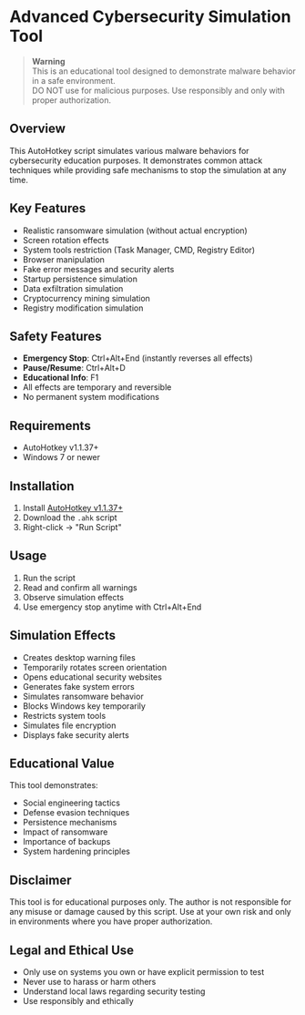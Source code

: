 # Advanced Cybersecurity Simulation Tool

> **Warning**  
> This is an educational tool designed to demonstrate malware behavior in a safe environment.  
> DO NOT use for malicious purposes. Use responsibly and only with proper authorization.

## Overview
This AutoHotkey script simulates various malware behaviors for cybersecurity education purposes. It demonstrates common attack techniques while providing safe mechanisms to stop the simulation at any time.

## Key Features
- Realistic ransomware simulation (without actual encryption)
- Screen rotation effects
- System tools restriction (Task Manager, CMD, Registry Editor)
- Browser manipulation
- Fake error messages and security alerts
- Startup persistence simulation
- Data exfiltration simulation
- Cryptocurrency mining simulation
- Registry modification simulation

## Safety Features
- **Emergency Stop**: Ctrl+Alt+End (instantly reverses all effects)
- **Pause/Resume**: Ctrl+Alt+D
- **Educational Info**: F1
- All effects are temporary and reversible
- No permanent system modifications

## Requirements
- AutoHotkey v1.1.37+
- Windows 7 or newer

## Installation
1. Install [AutoHotkey v1.1.37+](https://www.autohotkey.com/download/)
2. Download the `.ahk` script
3. Right-click → "Run Script"

## Usage
1. Run the script
2. Read and confirm all warnings
3. Observe simulation effects
4. Use emergency stop anytime with Ctrl+Alt+End

## Simulation Effects
- Creates desktop warning files
- Temporarily rotates screen orientation
- Opens educational security websites
- Generates fake system errors
- Simulates ransomware behavior
- Blocks Windows key temporarily
- Restricts system tools
- Simulates file encryption
- Displays fake security alerts

## Educational Value
This tool demonstrates:
- Social engineering tactics
- Defense evasion techniques
- Persistence mechanisms
- Impact of ransomware
- Importance of backups
- System hardening principles

## Disclaimer
This tool is for educational purposes only. The author is not responsible for any misuse or damage caused by this script. Use at your own risk and only in environments where you have proper authorization.

## Legal and Ethical Use
- Only use on systems you own or have explicit permission to test
- Never use to harass or harm others
- Understand local laws regarding security testing
- Use responsibly and ethically
